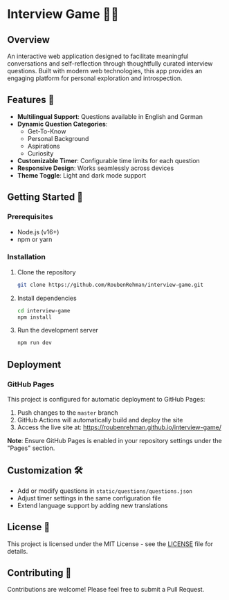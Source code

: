 # Interview Game 🎲💬

## Overview
An interactive web application designed to facilitate meaningful conversations and self-reflection through thoughtfully curated interview questions. Built with modern web technologies, this app provides an engaging platform for personal exploration and introspection.

## Features 🌟
- **Multilingual Support**: Questions available in English and German
- **Dynamic Question Categories**:
  - Get-To-Know
  - Personal Background
  - Aspirations
  - Curiosity
- **Customizable Timer**: Configurable time limits for each question
- **Responsive Design**: Works seamlessly across devices
- **Theme Toggle**: Light and dark mode support

## Getting Started 🚀

### Prerequisites
- Node.js (v16+)
- npm or yarn

### Installation
1. Clone the repository
   ```bash
   git clone https://github.com/RoubenRehman/interview-game.git
   ```

2. Install dependencies
   ```bash
   cd interview-game
   npm install
   ```

3. Run the development server
   ```bash
   npm run dev
   ```

## Deployment

### GitHub Pages

This project is configured for automatic deployment to GitHub Pages:

1. Push changes to the `master` branch
2. GitHub Actions will automatically build and deploy the site
3. Access the live site at: https://roubenrehman.github.io/interview-game/

**Note**: Ensure GitHub Pages is enabled in your repository settings under the "Pages" section.

## Customization 🛠️
- Add or modify questions in `static/questions/questions.json`
- Adjust timer settings in the same configuration file
- Extend language support by adding new translations

## License 📄
This project is licensed under the MIT License - see the [LICENSE](LICENSE) file for details.

## Contributing 🤝
Contributions are welcome! Please feel free to submit a Pull Request.
